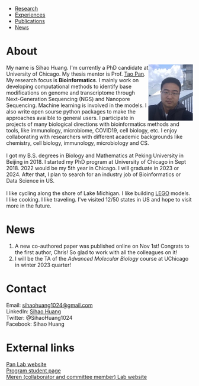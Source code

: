 * [Research](https://sihaohuanguc.github.io/research)
* [Experiences](https://sihaohuanguc.github.io/experiences)
* [Publications](https://sihaohuanguc.github.io/publications)
* [News](https://sihaohuanguc.github.io/news)

# About
<!-- ![titlis](./docs/assets/images/Titlis.jpg) -->
<img style="float: right;" src="./docs/assets/images/Titlis.jpg">

My name is Sihao Huang. I'm currently a PhD candidate at University of Chicago. My thesis mentor is Prof. [Tao Pan](https://bcmb.uchicago.edu/program/faculty/tao-pan). My research focus is **Bioinformatics**. I mainly work on developing computational methods to identify base modifications on genome and transcriptome through Next-Generation Sequencing (NGS) and Nanopore Sequencing. Machine learning is involved in the models. I also write open sourse python packages to make the approaches availble to general users. I participate in projects of many biological directions with bioinformatics methods and tools, like immunology, microbiome, COVID19, cell biology, etc. I enjoy collaborating with researchers with different academic backgrounds like chemistry, cell biology, immunology, microbiology and CS.
<br/>
<br/>
I got my B.S. degrees in Biology and Mathematics at Peking University in Beijing in 2018. I started my PhD program at University of Chicago in Sept 2018. 2022 would be my 5th year in Chicago. I will graduate in 2023 or 2024. After that, I plan to search for an industry job of Bioinformatics or Data Science in US.
<br/>
<br/>
I like cycling along the shore of Lake Michigan. I like building [LEGO](https://www.lego.com/en-us) models. I like cooking. I like traveling. I've visited 12/50 states in US and hope to visit more in the future.

# News
1. A new co-authored paper was published online on Nov 1st! Congrats to the first author, Chris! So glad to work with all the colleagues on it!
2. I will be the TA of the *Advanced Molecular Biology* course at UChicago in winter 2023 quarter!

# Contact
Email: sihaohuang1024@gmail.com
<br/>
LinkedIn: [Sihao Huang](https://www.linkedin.com/in/sihao-huang-1aa545160/)
<br/>
Twitter: @SihaoHuang1024
<br/>
Facebook: Sihao Huang

# External links
[Pan Lab website](https://openwetware.org/wiki/Pan_Lab)
<br/>
[Program student page](https://bcmb.uchicago.edu/program/students?page=1)
<br/>
[Meren (collaborator and committee member) Lab website](https://merenlab.org)
<br/>

